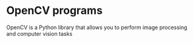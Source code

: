 # OpenCV programs
OpenCV is a Python library that allows you to perform image processing and computer vision tasks
